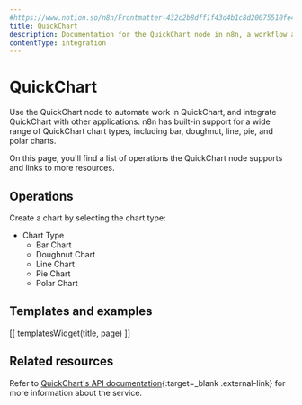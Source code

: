 ```yaml
---
#https://www.notion.so/n8n/Frontmatter-432c2b8dff1f43d4b1c8d20075510fe4
title: QuickChart
description: Documentation for the QuickChart node in n8n, a workflow automation platform. Includes details of operations and configuration, and links to examples and credentials information.
contentType: integration
---
```


# QuickChart

Use the QuickChart node to automate work in QuickChart, and integrate QuickChart with other applications. n8n has built-in support for a wide range of QuickChart chart types, including bar, doughnut, line, pie, and polar charts.

On this page, you'll find a list of operations the QuickChart node supports and links to more resources.

## Operations

Create a chart by selecting the chart type:

* Chart Type
	* Bar Chart
	* Doughnut Chart
	* Line Chart
	* Pie Chart
	* Polar Chart

## Templates and examples

<!-- see https://www.notion.so/n8n/Pull-in-templates-for-the-integrations-pages-37c716837b804d30a33b47475f6e3780 -->
[[ templatesWidget(title, page) ]]

## Related resources

Refer to [QuickChart's API documentation](https://quickchart.io/documentation/){:target=_blank .external-link} for more information about the service.
